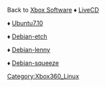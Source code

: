 Back to [Xbox Software](Xbox_Software "wikilink")
♦ [LiveCD](LiveCD "wikilink")

♦ [Ubuntu7.10](Ubuntu7.10 "wikilink")

♦ [Debian-etch](Debian-etch "wikilink")

♦ [Debian-lenny](Debian-lenny "wikilink")

♦ [Debian-squeeze](Debian-squeeze "wikilink")


[Category:Xbox360_Linux](Category:Xbox360_Linux "wikilink")
